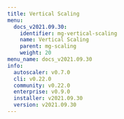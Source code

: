 ```yaml
---
title: Vertical Scaling
menu:
  docs_v2021.09.30:
    identifier: mg-vertical-scaling
    name: Vertical Scaling
    parent: mg-scaling
    weight: 20
menu_name: docs_v2021.09.30
info:
  autoscaler: v0.7.0
  cli: v0.22.0
  community: v0.22.0
  enterprise: v0.9.0
  installer: v2021.09.30
  version: v2021.09.30
---
```


